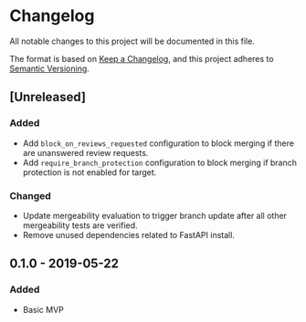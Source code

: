 # Changelog

All notable changes to this project will be documented in this file.

The format is based on [Keep a Changelog](https://keepachangelog.com/en/1.0.0/),
and this project adheres to [Semantic Versioning](https://semver.org/spec/v2.0.0.html).

## [Unreleased]
### Added
- Add `block_on_reviews_requested` configuration to block merging if there are unanswered review requests.
- Add `require_branch_protection` configuration to block merging if branch protection is not enabled for target.

### Changed
- Update mergeability evaluation to trigger branch update after all other mergeability tests are verified.
- Remove unused dependencies related to FastAPI install.

## 0.1.0 - 2019-05-22

### Added

- Basic MVP
